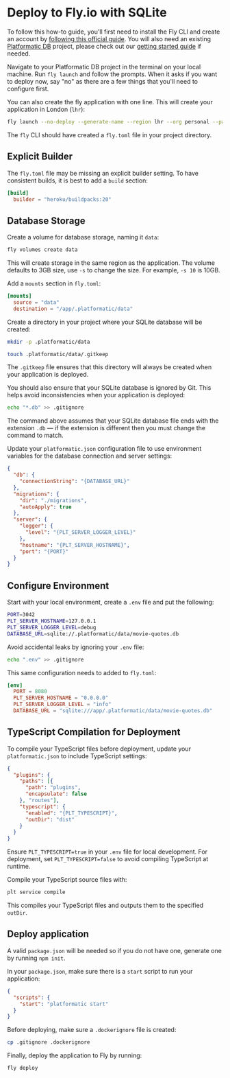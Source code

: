 # Deploy to Fly.io with SQLite

To follow this how-to guide, you'll first need to install the Fly CLI and create
an account by [following this official guide](https://fly.io/docs/hands-on/).
You will also need an existing [Platformatic DB](../../db/overview.md) project, please check out our
[getting started guide](../../getting-started/quick-start-guide.md) if needed.

Navigate to your Platformatic DB project in the terminal on your local machine.
Run `fly launch` and follow the prompts. When it asks if you want to deploy
now, say "no" as there are a few things that you'll need to configure first.

You can also create the fly application with one line. This will create your
application in London (`lhr`):

```sh
fly launch --no-deploy --generate-name --region lhr --org personal --path .
```

The `fly` CLI should have created a `fly.toml` file in your project
directory.

## Explicit Builder

The `fly.toml` file may be missing an explicit builder setting. To have consistent builds, it is best to add a `build` section:

```toml
[build]
  builder = "heroku/buildpacks:20"
```

## Database Storage

Create a volume for database storage, naming it `data`:

```bash
fly volumes create data
```

This will create storage in the same region as the application. The volume defaults to 3GB size, use  `-s` to change the size. For example, `-s 10` is 10GB.

Add a `mounts` section in `fly.toml`:

```toml
[mounts]
  source = "data"
  destination = "/app/.platformatic/data"
```

Create a directory in your project where your SQLite database will be created:

```bash
mkdir -p .platformatic/data

touch .platformatic/data/.gitkeep
```

The `.gitkeep` file ensures that this directory will always be created when your application is deployed.

You should also ensure that your SQLite database is ignored by Git. This helps avoid inconsistencies when your application is deployed:

```bash
echo "*.db" >> .gitignore
```

The command above assumes that your SQLite database file ends with the extension `.db` — if the extension is different then you must change the command to match.

Update your  `platformatic.json` configuration file to use environment variables for the database connection and server settings:

```json
{
  "db": {
    "connectionString": "{DATABASE_URL}"
  },
  "migrations": {
    "dir": "./migrations",
    "autoApply": true
  },
  "server": {
    "logger": {
      "level": "{PLT_SERVER_LOGGER_LEVEL}"
    },
    "hostname": "{PLT_SERVER_HOSTNAME}",
    "port": "{PORT}"
  }
}
```

## Configure Environment

Start with your local environment, create a `.env` file and put the following:

```sh
PORT=3042
PLT_SERVER_HOSTNAME=127.0.0.1
PLT_SERVER_LOGGER_LEVEL=debug
DATABASE_URL=sqlite://.platformatic/data/movie-quotes.db
```

Avoid accidental leaks by ignoring your `.env` file:

```bash
echo ".env" >> .gitignore
```

This same configuration needs to added to `fly.toml`:

```toml
[env]
  PORT = 8080
  PLT_SERVER_HOSTNAME = "0.0.0.0"
  PLT_SERVER_LOGGER_LEVEL = "info"
  DATABASE_URL = "sqlite:///app/.platformatic/data/movie-quotes.db"
```

## TypeScript Compilation for Deployment 

To compile your TypeScript files before deployment, update your `platformatic.json` to include TypeScript settings:

```json
{
  "plugins": {
    "paths": [{
      "path": "plugins",
      "encapsulate": false
    }, "routes"],
    "typescript": {
      "enabled": "{PLT_TYPESCRIPT}",
      "outDir": "dist"
    }
  }
}
```
Ensure `PLT_TYPESCRIPT=true` in your `.env` file for local development. For deployment, set `PLT_TYPESCRIPT=false` to avoid compiling TypeScript at runtime.

Compile your TypeScript source files with:

```sh
plt service compile 
```

This compiles your TypeScript files and outputs them to the specified `outDir`.

## Deploy application

A valid `package.json` will be needed so if you do not have one, generate one by running `npm init`.

In your `package.json`, make sure there is a `start` script to run your application:

```json
{
  "scripts": {
    "start": "platformatic start"
  }
}
```

Before deploying, make sure a `.dockerignore` file is created:

```sh
cp .gitignore .dockerignore
```

Finally, deploy the application to Fly by running:

```sh
fly deploy
```
